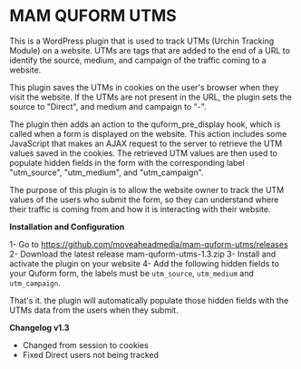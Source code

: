 # MAM QUFORM UTMS
This is a WordPress plugin that is used to track UTMs (Urchin Tracking Module) on a website. UTMs are tags that are added to the end of a URL to identify the source, medium, and campaign of the traffic coming to a website.

This plugin saves the UTMs in cookies on the user's browser when they visit the website. If the UTMs are not present in the URL, the plugin sets the source to "Direct", and medium and campaign to "-".

The plugin then adds an action to the quform_pre_display hook, which is called when a form is displayed on the website. This action includes some JavaScript that makes an AJAX request to the server to retrieve the UTM values saved in the cookies. The retrieved UTM values are then used to populate hidden fields in the form with the corresponding label "utm_source", "utm_medium", and "utm_campaign".

The purpose of this plugin is to allow the website owner to track the UTM values of the users who submit the form, so they can understand where their traffic is coming from and how it is interacting with their website.

**Installation and Configuration** 

1- Go to https://github.com/moveaheadmedia/mam-quform-utms/releases
2- Download the latest release mam-quform-utms-1.3.zip
3- Install and activate the plugin on your website
4- Add the following hidden fields to your Quform form, the labels must be  `utm_source`, `utm_medium` and `utm_campaign`.

That's it. the plugin will automatically populate those hidden fields with the UTMs data from the users when they submit.

**Changelog v1.3**

- Changed from session to cookies
- Fixed Direct users not being tracked
